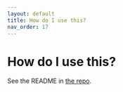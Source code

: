 ```yaml
---
layout: default
title: How do I use this?
nav_order: 17
---
```


# How do I use this?

See the README in [the repo](https://github.com/grpc-ecosystem/grpc-gateway/).
